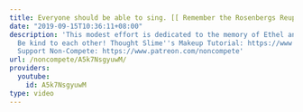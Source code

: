 ```yaml
---
title: Everyone should be able to sing. [[ Remember the Rosenbergs Reupload ]]
date: "2019-09-15T10:36:11+08:00"
description: 'This modest effort is dedicated to the memory of Ethel and Julius Rosenberg.
  Be kind to each other! Thought Slime''s Makeup Tutorial: https://www.youtube.com/watch?v=Jyv-p3sIivY
  Support Non-Compete: https://www.patreon.com/noncompete'
url: /noncompete/A5k7NsgyuwM/
providers:
  youtube:
    id: A5k7NsgyuwM
type: video
---
```

